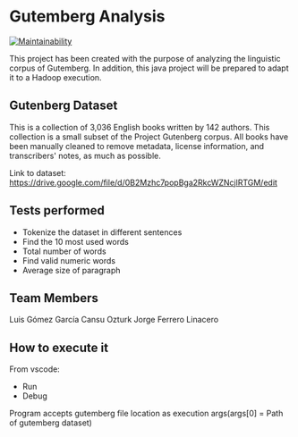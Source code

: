# Gutemberg Analysis

[![Maintainability](https://api.codeclimate.com/v1/badges/3dcbeed599bb53561265/maintainability)](https://codeclimate.com/github/jferrl/gutemberg-analysis/maintainability)

This project has been created with the purpose of analyzing the linguistic corpus of Gutemberg. In addition, this java project will be prepared to adapt it to a Hadoop execution.

## Gutenberg Dataset

This is a collection of 3,036 English books written by 142 authors. This collection is a small subset of the Project Gutenberg corpus. All books have been manually cleaned to remove metadata, license information, and transcribers' notes, as much as possible.

Link to dataset: https://drive.google.com/file/d/0B2Mzhc7popBga2RkcWZNcjlRTGM/edit

## Tests performed

-   Tokenize the dataset in different sentences
-   Find the 10 most used words
-   Total number of words
-   Find valid numeric words
-   Average size of paragraph

## Team Members

Luis Gómez García
Cansu Ozturk
Jorge Ferrero Linacero

## How to execute it

From vscode:

-   Run
-   Debug

Program accepts gutemberg file location as execution args(args[0] = Path of gutemberg dataset)
